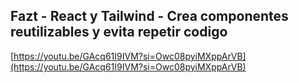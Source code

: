 ## Fazt - React y Tailwind - Crea componentes reutilizables y evita repetir codigo

[https://youtu.be/GAcq61I9IVM?si=Owc08pyiMXppArVB](https://youtu.be/GAcq61I9IVM?si=Owc08pyiMXppArVB)
